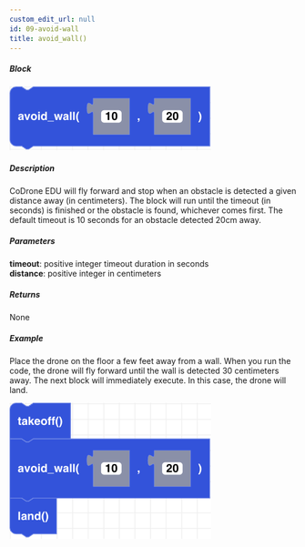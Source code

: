 ```yaml
---
custom_edit_url: null
id: 09-avoid-wall
title: avoid_wall()
---
```


##### Block

![avoid wall image](avoid_wall.PNG)

##### Description

CoDrone EDU will fly forward and stop when an obstacle is detected a given distance away (in centimeters). The block will run until the timeout (in seconds) is finished or the obstacle is found, whichever comes first. The default timeout is 10 seconds for an obstacle detected 20cm away.
##### Parameters
**timeout**: positive integer timeout duration in seconds <br />
**distance**: positive integer in centimeters<br />

##### Returns

None

##### Example
Place the drone on the floor a few feet away from a wall. When you run the code, the drone will fly forward until the wall is detected 30 centimeters away. The next block will immediately execute. In this case, the drone will land.

![avoid wall example](avoid_wall_example.PNG)